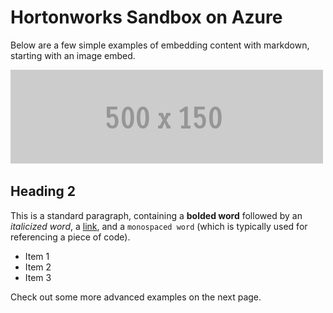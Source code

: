 # Hortonworks Sandbox on Azure

Below are a few simple examples of embedding content with markdown, starting with an image embed.

![This is an image embed](images/500x150.gif)

## Heading 2

This is a standard paragraph, containing a **bolded word** followed by an _italicized word_, a [link](http://example.com), and a  `monospaced word` (which is typically used for referencing a piece of code).

* Item 1
* Item 2
* Item 3

Check out some more advanced examples on the next page.
